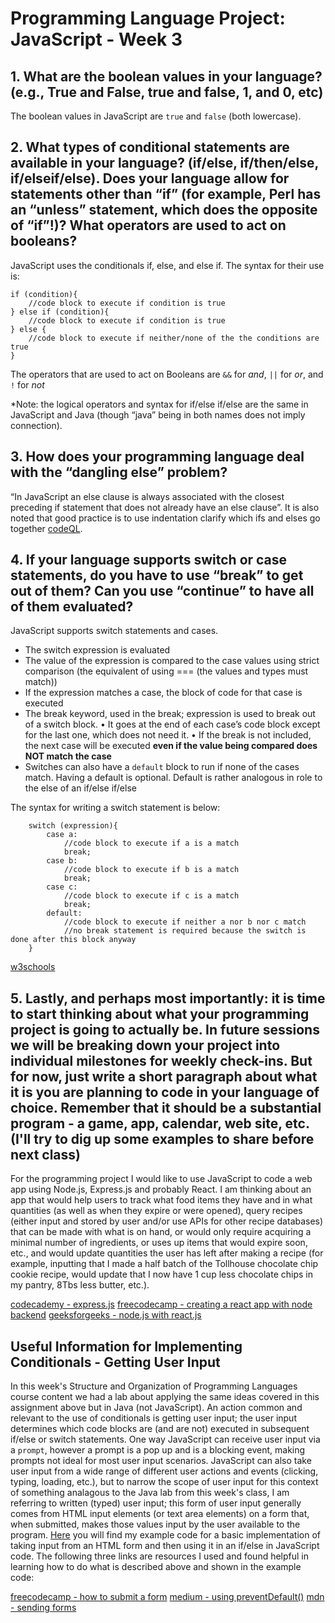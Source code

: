 # Programming Language Project: JavaScript - Week 3


## 1.	What are the boolean values in your language? (e.g., True and False, true and false, 1, and 0,  etc)

The boolean values in JavaScript are `true` and `false` (both lowercase).

## 2.	What types of conditional statements are available in your language? (if/else, if/then/else,  if/elseif/else). Does your language allow for statements other than “if” (for example, Perl has  an “unless” statement, which does the opposite of “if”!)? What operators are used to act on booleans?

JavaScript uses the conditionals if, else, and else if. The syntax for their use is:

```
if (condition){
    //code block to execute if condition is true
} else if (condition){
    //code block to execute if condition is true
} else {
    //code block to execute if neither/none of the the conditions are true
}
```

The operators that are used to act on Booleans are `&&` for _and_, `||` for _or_, and `!` for _not_


*Note: the logical operators and syntax for if/else if/else are the same in JavaScript and Java (though “java” being in both names does not imply connection).

## 3.	How does your programming language deal with the “dangling else” problem? 

“In JavaScript an else clause is always associated with the closest preceding if statement that does not already have an else clause”. It is also noted that good practice is to use indentation clarify which ifs and elses go together [codeQL](https://codeql.github.com/codeql-query-help/javascript/js-misleading-indentation-of-dangling-else/).

## 4.	If your language supports switch or case statements, do you have to use “break” to get out of them? Can you use “continue” to have all of them evaluated?

JavaScript supports switch statements and cases.
-	The switch expression is evaluated
-	The value of the expression is compared to the case values using strict comparison (the equivalent of using === (the values and types must match))
-	If the expression matches a case, the block of code for that case is executed
-	The break keyword, used in the break; expression is used to break out of a switch block. 
    •	It goes at the end of each case’s code block except for the last one, which does not need it.
    •	If the break is not included, the next case will be executed __even if the value being compared does NOT match the case__
-	Switches can also have a `default` block to run if none of the cases match. Having a default is optional. Default is rather analogous in role to the else of an if/else if/else

The syntax for writing a switch statement is below:

```
    switch (expression){
        case a:
            //code block to execute if a is a match
            break;
        case b:
            //code block to execute if b is a match
            break;
        case c:
            //code block to execute if c is a match
            break;
        default:
            //code block to execute if neither a nor b nor c match
            //no break statement is required because the switch is done after this block anyway
    }
```

[w3schools](https://www.w3schools.com/js/js_switch.asp)

## 5.	Lastly, and perhaps most importantly: it is time to start thinking about what your programming project is going to actually be. In future sessions we will be breaking down your project into individual milestones for weekly check-ins. But for now, just write a short paragraph about what it is you are planning to code in your language of choice. Remember that it should be a substantial program - a game, app, calendar, web site, etc. (I'll try to dig up some examples to share before next class)

For the programming project I would like to use JavaScript to code a web app using Node.js, Express.js and probably React. I am thinking about an app that would help users to track what food items they have and in what quantities (as well as when they expire or were opened), query recipes (either input and stored by user and/or use APIs for other recipe databases) that can be made with what is on hand, or would only require acquiring a minimal number of ingredients, or uses up items that would expire soon, etc., and would update quantities the user has left after making a recipe (for example, inputting that I made a half batch of the Tollhouse chocolate chip cookie recipe, would update that I now have 1 cup less chocolate chips in my pantry, 8Tbs less butter, etc.).

[codecademy - express.js](https://www.codecademy.com/article/what-is-express-js)
[freecodecamp -  creating a react app with node backend](https://www.freecodecamp.org/news/how-to-create-a-react-app-with-a-node-backend-the-complete-guide/)
[geeksforgeeks - node.js with react.js](https://www.geeksforgeeks.org/how-to-connect-node-js-with-react-js/)


## Useful Information for Implementing Conditionals - Getting User Input

In this week's Structure and Organization of Programming Languages course content we had a lab about applying the same ideas covered in this assignment above but in Java (not JavaScript). An action common and relevant to the use of conditionals is getting user input; the user input determines which code blocks are (and are not) executed in subsequent if/else or switch statements. One way JavaScript can receive user input via a `prompt`, however a prompt is a pop up and is a blocking event, making prompts not ideal for most user input scenarios. JavaScript can also take user input from a wide range of different user actions and events (clicking, typing, loading, etc.), but to narrow the scope of user input for this context of something analagous to the Java lab from this week's class, I am referring to written (typed) user input; this form of user input generally comes from HTML input elements (or text area elements) on a form that, when submitted, makes those values input by the user available to the program. [Here](/userInputExample.html) you will find my example code for a basic implementation of taking input from an HTML form and then using it in an if/else in JavaScript code. The following three links are resources I used and found helpful in learning how to do what is described above and shown in the example code: 



[freecodecamp - how to submit a form](https://www.freecodecamp.org/news/how-to-submit-a-form-with-javascript/)
[medium - using preventDefault()](https://medium.com/@stheodorejohn/event-preventdefault-explained-controlling-default-browser-behavior-with-ease-b578d883aefe)
[mdn - sending forms](https://developer.mozilla.org/en-US/docs/Learn/Forms/Sending_forms_through_JavaScript)

